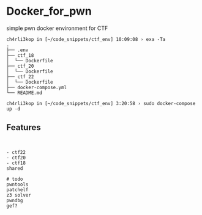 # Docker_for_pwn

simple pwn docker environment for CTF

```shell
ch4rli3kop in [~/code_snippets/ctf_env] 10:09:08 › exa -Ta
.
├── .env
├── ctf_18
│  └── Dockerfile
├── ctf_20
│  └── Dockerfile
├── ctf_22
│  └── Dockerfile
├── docker-compose.yml
└── README.md
```







```shell
ch4rli3kop in [~/code_snippets/ctf_env] 3:20:58 › sudo docker-compose up -d
```





## Features







```shell


- ctf22
- ctf20
- ctf18
shared

# todo
pwntools
patchelf
z3 solver
pwndbg
gef?
```

